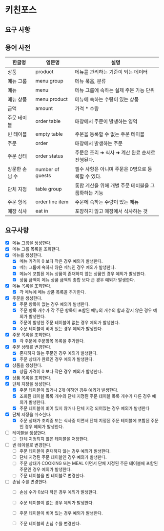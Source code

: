 # 키친포스

## 요구 사항

## 용어 사전

| 한글명 | 영문명 | 설명 |
| --- | --- | --- |
| 상품 | product | 메뉴를 관리하는 기준이 되는 데이터 |
| 메뉴 그룹 | menu group | 메뉴 묶음, 분류 |
| 메뉴 | menu | 메뉴 그룹에 속하는 실제 주문 가능 단위 |
| 메뉴 상품 | menu product | 메뉴에 속하는 수량이 있는 상품 |
| 금액 | amount | 가격 * 수량 |
| 주문 테이블 | order table | 매장에서 주문이 발생하는 영역 |
| 빈 테이블 | empty table | 주문을 등록할 수 없는 주문 테이블 |
| 주문 | order | 매장에서 발생하는 주문 |
| 주문 상태 | order status | 주문은 조리 ➜ 식사 ➜ 계산 완료 순서로 진행된다. |
| 방문한 손님 수 | number of guests | 필수 사항은 아니며 주문은 0명으로 등록할 수 있다. |
| 단체 지정 | table group | 통합 계산을 위해 개별 주문 테이블을 그룹화하는 기능 |
| 주문 항목 | order line item | 주문에 속하는 수량이 있는 메뉴 |
| 매장 식사 | eat in | 포장하지 않고 매장에서 식사하는 것 |

## 요구사항
* [x] 메뉴 그룹을 생성한다.
* [x] 메뉴 그룹 목록을 조회한다.
* [x] 메뉴를 생성한다.
    - [x] 메뉴 가격이 0 보다 작은 경우 예외가 발생한다.
    - [x] 메뉴 그룹에 속하지 않은 메뉴인 경우 예외가 발생한다.
    - [x] 메뉴에 포함된 메뉴 상품이 존재하지 않는 상품인 경우 예외가 발생한다.
    - [x] 상품 금액이 메뉴 상품 금액의 총합 보다 큰 경우 예외가 발생한다.
* [x] 메뉴 목록을 조회한다.
    - [x] 각 메뉴에 메뉴 상품 목록을 추가한다.
* [x] 주문을 생성한다.
    - [x] 주문 항목이 없는 경우 예외가 발생한다.
    - [x] 주문 항목 개수가 각 주문 항목이 포함된 메뉴의 개수의 합과 같지 않은 경우 예외가 발생한다.
    - [x] 주문이 발생한 주문 테이블이 없는 경우 예외가 발생한다.
    - [x] 주문 테이블이 비어 있는 경우 예외가 발생한다.
* [x] 주문 목록을 조회한다.
    - [x] 각 주문에 주문항목 목록을 추가한다.
* [x] 주문 상태를 변경한다.
    - [x] 존재하지 않는 주문인 경우 예외가 발생한다.
    - [x] 주문 상태가 완료인 경우 예외가 발생한다.
* [x] 상품을 생성한다.
    - [x] 상품 가격이 0 보다 작은 경우 예외가 발생한다.
* [x] 상품 목록을 조회한다.
* [x] 단체 지정을 생성한다.
    - [x] 주문 테이블이 없거나 2개 이하인 경우 예외가 발생한다.
    - [x] 조회된 테이블 목록 개수와 단체 지정된 주문 테이블 목록 개수가 다른 경우 예외가 발생한다.
    - [x] 주문 테이블이 비어 있지 않거나 단체 지정 되어있는 경우 예외가 발생한다
* [x] 단체 지정을 취소한다.
    - [x] 주문 상태가 조리중 또는 식사중 이면서 단체 지정된 주문 테이블에 포함된 주문인 경우 예외가 발생한다.
* [ ] 테이블을 생성한다.
    - [ ] 단체 지정되지 않은 테이블을 저장한다.
* [ ] 빈 테이블로 변경한다.
    - [ ] 주문 테이블이 존재하지 않는 경우 예외가 발생한다.
    - [ ] 단체 지정된 주문 테이블인 경우 예외가 발생한다.
    - [ ] 주문 상태가 COOKING 또는 MEAL 이면서 단체 지정된 주문 테이블에 포함된 주문인 경우 예외가 발생한다.
    - [ ] 주문 테이블을 빈 테이블로 변경한다.
* [ ] 손님 수를 변경한다.
    - [ ] 손님 수가 0보다 작은 경우 예외가 발생한다.
    - [ ] 주문 테이블이 없는 경우 예외가 발생한다.
    - [ ] 주문 테이블이 비어 있는 경우 예외가 발생한다.
    - [ ] 주문 테이블의 손님 수를 변경한다.
    